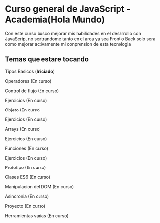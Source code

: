 # Curso general de JavaScript - Academia(**Hola Mundo**)

Con este curso busco mejorar mis habilidades en el desarrollo con JavaScrip, no sentrandome tanto en el area ya sea Front o Back solo sera como mejorar activamente mi conprension de esta tecnologia

## Temas que estare tocando

Tipos Basicos (**Iniciado**)

Operadores (En curso)

Control de flujo (En curso)

Ejercicios (En curso)

Objeto (En curso)

Ejercicios (En curso)

Arrays (En curso)

Ejercicios (En curso)

Funciones (En curso)

Ejercicios (En curso)

Prototipo (En curso)

Clases ES6 (En curso)

Manipulacion del DOM (En curso)

Asincronia (En curso)

Proyecto (En curso)

Herramientas varias (En curso)
